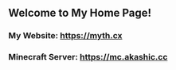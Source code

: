 ## Welcome to My Home Page!

### My Website: https://myth.cx
### Minecraft Server: https://mc.akashic.cc
